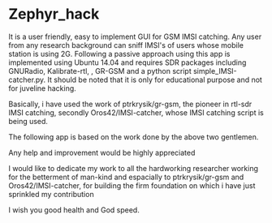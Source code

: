 # Zephyr_hack
It is a user friendly, easy to implement GUI for GSM IMSI catching. Any user from any research background can sniff IMSI's of users whose mobile station is using 2G.
Following a passive approach using this app is implemented using Ubuntu 14.04 and requires SDR packages including GNURadio, Kalibrate-rtl, , GR-GSM and a python script simple_IMSI-catcher.py.
It should be noted that it is only for educational purpose and not for juveline hacking.

Basically, i have used the work of ptrkrysik/gr-gsm, the pioneer in rtl-sdr IMSI catching, secondly Oros42/IMSI-catcher, whose IMSI catching script is being used.

The following app is based on the work done by the above two gentlemen. 

Any help and improvement would be highly appreciated

I would like to dedicate my work to all the hardworking researcher working for the betterment of man-kind and espacially to ptrkrysik/gr-gsm and Oros42/IMSI-catcher,
for building the firm foundation on which i have just sprinkled my contribution

I wish you good health and God speed.
